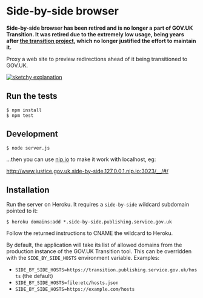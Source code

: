 # Side-by-side browser

**Side-by-side browser has been retired and is no longer a part of GOV.UK Transition. It was retired due to the extremely low usage, being years after [the transition project](https://insidegovuk.blog.gov.uk/2014/12/19/300-websites-to-just-1-in-15-months/), which no longer justified the effort to maintain it.**

Proxy a web site to preview redirections ahead of it being transitioned to GOV.UK.

[![sketchy explanation](http://farm3.staticflickr.com/2831/12187616853_d4b6008b5f_z.jpg "sketchy explanation")](http://www.flickr.com/photos/psd/12187616853)

## Run the tests

    $ npm install
    $ npm test

## Development

    $ node server.js

...then you can use [nip.io](http://xip.io/) to make it work with localhost, eg:

http://www.justice.gov.uk.side-by-side.127.0.0.1.nip.io:3023/__/#/

## Installation

Run the server on Heroku. It requires a `side-by-side` wildcard subdomain pointed to it:

    $ heroku domains:add *.side-by-side.publishing.service.gov.uk

Follow the returned instructions to CNAME the wildcard to Heroku.

By default, the application will take its list of allowed domains from the production
instance of the GOV.UK Transition tool. This can be overridden with the `SIDE_BY_SIDE_HOSTS`
environment variable. Examples:

- `SIDE_BY_SIDE_HOSTS=https://transition.publishing.service.gov.uk/hosts` (the default)
- `SIDE_BY_SIDE_HOSTS=file:etc/hosts.json`
- `SIDE_BY_SIDE_HOSTS=https://example.com/hosts`
